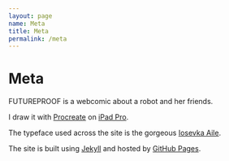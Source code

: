 ```yaml
---
layout: page
name: Meta
title: Meta
permalink: /meta
---
```


# Meta

FUTUREPROOF is a webcomic about a robot and her friends.

I draw it with [Procreate](https://procreate.art/) on [iPad&nbsp;Pro](https://www.apple.com/ipad-pro/).

The typeface used across the site is the gorgeous [Iosevka&nbsp;Aile](https://typeof.net/Iosevka/).

The site is built using [Jekyll](https://jekyllrb.com/) and hosted by [GitHub&nbsp;Pages](https://pages.github.com/).
